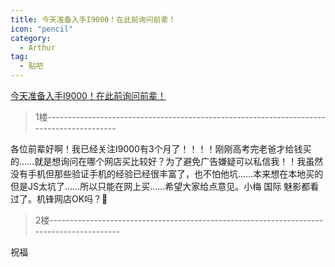 ```yaml
---
title: 今天准备入手I9000！在此前询问前辈！
icon: "pencil"
category:
  - Arthur
tag:
  - 贴吧
---
```


[今天准备入手I9000！在此前询问前辈！](https://tieba.baidu.com/p/1104697876?pid=12650835220&cid=0#12650835220)


>1楼-----------------------------------------------------------------------------------------

各位前辈好啊！我已经关注I9000有3个月了！！！！刚刚高考完老爸才给钱买的……就是想询问在哪个网店买比较好？为了避免广告嫌疑可以私信我！！我虽然没有手机但那些验证手机的经验已经很丰富了，也不怕他坑……本来想在本地买的但是JS太坑了……所以只能在网上买……希望大家给点意见。小梅 国际 魅影都看过了。机锋网店OK吗？

>2楼-----------------------------------------------------------------------------------------

祝福
